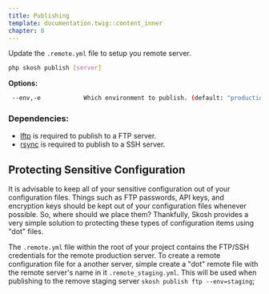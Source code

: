 ```yaml
---
title: Publishing
template: documentation.twig::content_inner
chapter: 8
---
```

Update the `.remote.yml` file to setup you remote server.

```bash
php skosh publish [server]
```

**Options:**

```bash
 --env,-e            Which environment to publish. (default: "production")
```

### Dependencies:

* [lftp](http://lftp.yar.ru/) is required to publish to a FTP server.
* [rsync](http://rsync.samba.org/) is required to publish to a SSH server.

## Protecting Sensitive Configuration

It is advisable to keep all of your sensitive configuration out of your configuration files. Things such as FTP passwords, API keys, and encryption keys should be kept out of your configuration files whenever possible. So, where should we place them? Thankfully, Skosh provides a very simple solution to protecting these types of configuration items using "dot" files.

The `.remote.yml` file within the root of your project contains the FTP/SSH credentials for the remote production server. To create a remote configuration file for a another server, simple create a "dot" remote file with the remote server's name in it `.remote_staging.yml`. This will be used when publishing to the remove staging server `skosh publish ftp --env=staging`;

